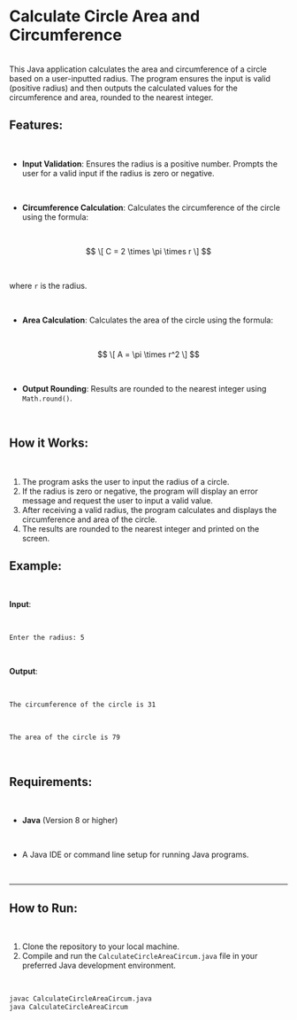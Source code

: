 # Calculate Circle Area and Circumference
<br>
This Java application calculates the area and circumference of a circle based on a user-inputted radius. The program ensures the input is valid (positive radius) and then outputs the calculated values for the circumference and area, rounded to the nearest integer.
<br>

## Features: 
<br>

- **Input Validation**: Ensures the radius is a positive number. Prompts the user for a valid input if the radius is zero or negative.
<br>

- **Circumference Calculation**: Calculates the circumference of the circle using the formula:
<br>

  $$
  \[
  C = 2 \times \pi \times r
  \]
  $$

  <br>

  where `r` is the radius.

  <br>

- **Area Calculation**: Calculates the area of the circle using the formula:

 <br>

  $$
  \[
   A = \pi \times r^2
  \]
  $$

  <br>
  
- **Output Rounding**: Results are rounded to the nearest integer using `Math.round()`.
<br>

## How it Works: 
<br>

1. The program asks the user to input the radius of a circle.
2. If the radius is zero or negative, the program will display an error message and request the user to input a valid value.
3. After receiving a valid radius, the program calculates and displays the circumference and area of the circle.
4. The results are rounded to the nearest integer and printed on the screen.

## Example: 

<br>

**Input**:  

<br>

`Enter the radius: 5`

<br>

**Output**:

<br>

`The circumference of the circle is 31`

<br>

`The area of the circle is 79`

<br>

## Requirements:

<br>

- **Java** (Version 8 or higher)


<br>

- A Java IDE or command line setup for running Java programs.

<br>

---

## How to Run:

<br>

1. Clone the repository to your local machine.
2. Compile and run the `CalculateCircleAreaCircum.java` file in your preferred Java development environment.

<br>

```bash
javac CalculateCircleAreaCircum.java
java CalculateCircleAreaCircum
